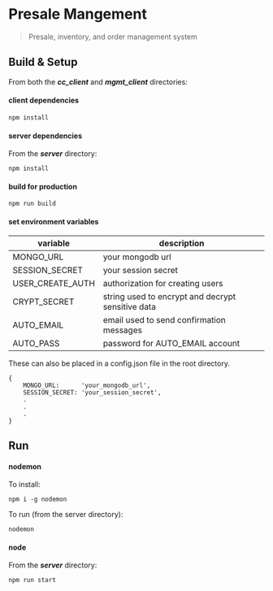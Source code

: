 # Presale Mangement

> Presale, inventory, and order management system

## Build & Setup

From both the __*cc_client*__ and __*mgmt_client*__ directories:

#### client dependencies
``` 
npm install
``` 
 
#### server dependencies

From the __*server*__ directory:

```
npm install
 ```

#### build for production
```
npm run build
```

#### set environment variables

variable | description
--------- | -------
MONGO_URL | your mongodb url
SESSION_SECRET | your session secret
USER_CREATE_AUTH | authorization for creating users
CRYPT_SECRET | string used to encrypt and decrypt sensitive data
AUTO_EMAIL | email used to send confirmation messages
AUTO_PASS | password for AUTO_EMAIL account

These can also be placed in a config.json file in the root directory.

```
{
    MONGO_URL:      'your_mongodb_url',
    SESSION_SECRET: 'your_session_secret',
    .
    .
    .
}
```

## Run
#### nodemon

To install:
``` 
npm i -g nodemon
```

To run (from the server directory):
```
nodemon
``` 
 
#### node
From the __*server*__ directory:
``` 
npm run start
```
